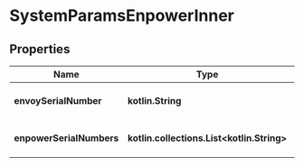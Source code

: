 
# SystemParamsEnpowerInner

## Properties
Name | Type | Description | Notes
------------ | ------------- | ------------- | -------------
**envoySerialNumber** | **kotlin.String** | Envoy serial number. |  [optional]
**enpowerSerialNumbers** | **kotlin.collections.List&lt;kotlin.String&gt;** | Enpower serial numbers. |  [optional]



